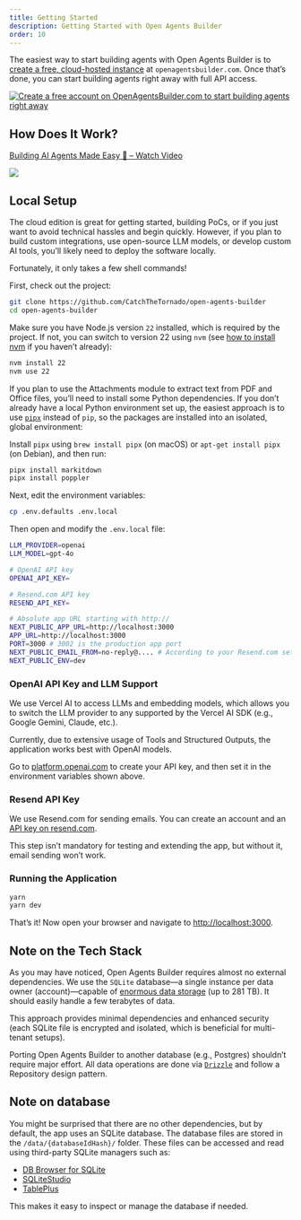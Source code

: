 ```yaml
---
title: Getting Started
description: Getting Started with Open Agents Builder
order: 10
---
```


The easiest way to start building agents with Open Agents Builder is to [create a free, cloud-hosted instance](https://openagentsbuilder.com) at `openagentsbuilder.com`. Once that’s done, you can start building agents right away with full API access.

<a href="https://openagentsbuilder.com"><Image alt="Create a free account on OpenAgentsBuilder.com to start building agents right away" src="../../../assets/register.png" /></a>

## How Does It Work?

<div>
    <a href="https://www.loom.com/share/267cb3ac88aa430983983daf2f6b1fdf">
      <p>Building AI Agents Made Easy 🤖 – Watch Video</p>
    </a>
    <a href="https://www.loom.com/share/267cb3ac88aa430983983daf2f6b1fdf">
      <img style="max-width:300px;" src="https://cdn.loom.com/sessions/thumbnails/267cb3ac88aa430983983daf2f6b1fdf-f96286df0e058072-full-play.gif">
    </a>
</div>

## Local Setup

The cloud edition is great for getting started, building PoCs, or if you just want to avoid technical hassles and begin quickly. However, if you plan to build custom integrations, use open-source LLM models, or develop custom AI tools, you’ll likely need to deploy the software locally.

Fortunately, it only takes a few shell commands!

First, check out the project:

```bash
git clone https://github.com/CatchTheTornado/open-agents-builder
cd open-agents-builder
```

Make sure you have Node.js version `22` installed, which is required by the project. If not, you can switch to version 22 using `nvm` (see [how to install nvm](https://github.com/nvm-sh/nvm) if you haven’t already):

```bash
nvm install 22
nvm use 22
```

If you plan to use the Attachments module to extract text from PDF and Office files, you’ll need to install some Python dependencies. If you don’t already have a local Python environment set up, the easiest approach is to use [`pipx`](https://github.com/pypa/pipx) instead of `pip`, so the packages are installed into an isolated, global environment:

Install `pipx` using `brew install pipx` (on macOS) or `apt-get install pipx` (on Debian), and then run:

```bash
pipx install markitdown
pipx install poppler
```

Next, edit the environment variables:

```bash
cp .env.defaults .env.local
```

Then open and modify the `.env.local` file:

```bash
LLM_PROVIDER=openai
LLM_MODEL=gpt-4o

# OpenAI API key
OPENAI_API_KEY=

# Resend.com API key
RESEND_API_KEY=

# Absolute app URL starting with http://
NEXT_PUBLIC_APP_URL=http://localhost:3000
APP_URL=http://localhost:3000
PORT=3000 # 3002 is the production app port
NEXT_PUBLIC_EMAIL_FROM=no-reply@.... # According to your Resend.com settings
NEXT_PUBLIC_ENV=dev
```

### OpenAI API Key and LLM Support

We use Vercel AI to access LLMs and embedding models, which allows you to switch the LLM provider to any supported by the Vercel AI SDK (e.g., Google Gemini, Claude, etc.). 

Currently, due to extensive usage of Tools and Structured Outputs, the application works best with OpenAI models.  

Go to [platform.openai.com](https://platform.openai.com/api-keys) to create your API key, and then set it in the environment variables shown above.

### Resend API Key

We use Resend.com for sending emails. You can create an account and an [API key on resend.com](https://resend.com/docs/dashboard/api-keys/introduction). 

This step isn’t mandatory for testing and extending the app, but without it, email sending won’t work.

### Running the Application

```bash
yarn
yarn dev
```

That’s it! Now open your browser and navigate to [http://localhost:3000](http://localhost:3000).

## Note on the Tech Stack

As you may have noticed, Open Agents Builder requires almost no external dependencies. We use the `SQLite` database—a single instance per data owner (account)—capable of [enormous data storage](https://www.sqlite.org/whentouse.html) (up to 281 TB). It should easily handle a few terabytes of data. 

This approach provides minimal dependencies and enhanced security (each SQLite file is encrypted and isolated, which is beneficial for multi-tenant setups).

Porting Open Agents Builder to another database (e.g., Postgres) shouldn’t require major effort. All data operations are done via [`Drizzle`](https://orm.drizzle.team/) and follow a Repository design pattern.

## Note on database

You might be surprised that there are no other dependencies, but by default, the app uses an SQLite database. The database files are stored in the `/data/{databaseIdHash}/` folder. These files can be accessed and read using third-party SQLite managers such as:

- [DB Browser for SQLite](https://sqlitebrowser.org/)
- [SQLiteStudio](https://sqlitestudio.pl/)
- [TablePlus](https://tableplus.com/)

This makes it easy to inspect or manage the database if needed.